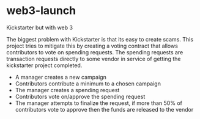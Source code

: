 # web3-launch
Kickstarter but with web 3

The biggest problem with Kickstarter is that its easy to create scams. This project tries to mitigate this by creating a voting contract that allows contributors to vote on spending requests. The spending requests are transaction requests directly to some vendor in service of getting the kickstarter project completed.

- A manager creates a new campaign
- Contributors contribute a minimum to a chosen campaign
- The manager creates a spending request
- Contributors vote on/approve the spending request
- The manager attempts to finalize the request, if more than 50% of contributors vote to approve then the funds are released to the vendor